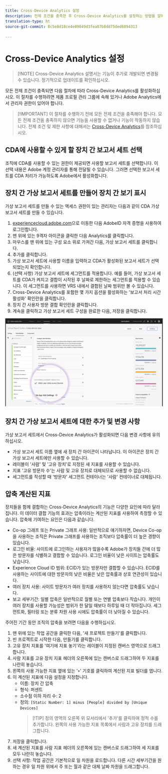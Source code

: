 ```yaml
---
title: Cross-Device Analytics 설정
description: 전제 조건을 충족한 후 Cross-Device Analytics를 설정하는 방법을 알아봅니다.
translation-type: ht
source-git-commit: 8c5e8d18ce4e09049d3fea07b8dd75ded6894313

---
```



# Cross-Device Analytics 설정

> [!NOTE] Cross-Device Analytics 설명서는 기능이 추가로 개발되면 변경될 수 있습니다. 정기적으로 업데이트를 확인하십시오.

모든 전제 조건이 충족되면 다음 절차에 따라 Cross-Device Analytics를 활성화하십시오. 이 절차를 수행하려면 제품 프로필 관리 그룹에 속해 있거나 Adobe Analytics에서 관리자 권한이 있어야 합니다.

> [!IMPORTANT] 이 절차를 수행하기 전에 모든 전제 조건을 충족해야 합니다. 모든 전제 조건을 충족하지 않으면 기능을 사용할 수 없거나 기능이 작동하지 않습니다. 전제 조건 및 제한 사항에 대해서는 [Cross-Device Analytics](cda-home.md)를 참조하십시오.

## CDA에 사용할 수 있게 할 장치 간 보고서 세트 선택

조직에 CDA를 사용할 수 있는 권한이 제공되면 사용할 보고서 세트를 선택합니다. 이 선택 내용은 Adobe 계정 관리자를 통해 전달될 수 있습니다. 그러면 선택한 보고서 세트를 CDA 처리가 가능하도록 Adobe에서 활성화합니다.

## 장치 간 가상 보고서 세트를 만들어 장치 간 보기 표시

가상 보고서 세트를 만들 수 있는 액세스 권한이 있는 관리자는 다음과 같이 CDA 가상 보고서 세트를 만들 수 있습니다.

1. [experiencecloud.adobe.com](https://experiencecloud.adobe.com)으로 이동한 다음 AdobeID 자격 증명을 사용하여 로그인합니다.
2. 맨 위에 있는 9격자 아이콘을 클릭한 다음 Analytics를 클릭합니다.
3. 마우스를 맨 위에 있는 구성 요소 위로 가져간 다음, 가상 보고서 세트를 클릭합니다.
4. 추가를 클릭합니다.
5. 가상 보고서 세트에 사용할 이름을 입력하고 CDA가 활성화된 보고서 세트가 선택되었는지 확인합니다.
6. (선택 사항) 가상 보고서 세트에 세그먼트를 적용합니다. 예를 들어, 가상 보고서 세트를 CDA가 켜지고 결합이 시작된 후 날짜로 제한하는 세그먼트를 적용할 수 있습니다. 이 세그먼트를 사용하면 VRS 내에서 결합된 날짜 범위만 볼 수 있습니다.
7. Cross-Device Analytics를 포함한 몇 가지 옵션을 활성화하는 '보고서 처리 시간 활성화' 확인란을 클릭합니다.
8. 장치 간 사용자 방문 결합 확인란을 클릭합니다.
9. 계속을 클릭하고 가상 보고서 세트 구성을 완료한 다음, 저장을 클릭합니다.

![CDA 확인란](assets/cda-checkbox.png)

## 장치 간 가상 보고서 세트에 대한 추가 및 변경 사항

가상 보고서 세트에서 Cross-Device Analytics가 활성화되면 다음 변경 사항에 유의하십시오.

* 가상 보고서 세트 이름 옆에 새 장치 간 아이콘이 나타납니다. 이 아이콘은 장치 간 가상 보고서 세트에만 사용할 수 있습니다.
* 레이블이 '사람' 및 '고유 장치'로 지정된 새 지표를 사용할 수 있습니다.
* 지표 '고유 방문자 수'는 사람 및 고유 장치로 대체되므로 사용할 수 없습니다.
* 세그먼트를 작성할 때 '방문자' 세그먼트 컨테이너는 '사람' 컨테이너로 대체됩니다.

## 압축 계산된 지표

장치들을 함께 결합하는 Cross-Device Analytics의 기능은 다양한 요인에 따라 달라집니다. 이 데이터 결합 기능의 효과는 압축이라는 계산된 지표를 사용하여 측정할 수 있습니다. 압축에 기여하는 요인은 다음과 같습니다.

* Co-op 그래프 또는 Private 그래프 사용: 일반적으로 얘기하자면, Device Co-op을 사용하는 조직은 Private 그래프를 사용하는 조직보다 압축률이 더 높은 경향이 있습니다.
* 로그인 비율: 사이트에 로그인하는 사용자가 많을수록 Adobe가 장치들 간에 더 많은 방문자를 식별하고 결합할 수 있습니다. 로그인 비율이 낮은 사이트는 압축률도 낮습니다.
* Experience Cloud ID 범위: ECID가 있는 방문자만 결합할 수 있습니다. ECID를 사용하는 사이트에 대한 방문자의 낮은 비율은 낮은 압축률과 상호 연관성이 있습니다.
* 여러 장치 사용: 사이트 방문자가 여러 장치를 사용하지 않는다면 압축률도 낮습니다.
* 보고 세부기간: 일별 압축은 일반적으로 월별 또는 연별 압축보다 작습니다. 개인이 여러 장치를 사용할 가능성은 범위가 한 달일 때보다 하루일 때 더 작아집니다. 세그먼트화, 필터링 또는 분류 차원 사용 시에도 압축률이 더 낮아질 수 있습니다.

주어진 기간 동안 조직의 압축을 보려면 다음을 수행하십시오.

1. 맨 위에 있는 작업 공간을 클릭한 다음, '새 프로젝트 만들기'를 클릭합니다.
2. 빈 프로젝트로 시작한 다음, 만들기를 클릭합니다.
3. 고유 장치 지표를 '여기에 지표 놓기'라는 레이블이 지정된 캔버스 영역으로 드래그합니다.
4. 사람 지표를 고유 장치 지표 헤더의 오른쪽에 있는 캔버스로 드래그하여 두 지표를 나란히 놓습니다.
5. 왼쪽의 사용 가능한 지표 옆에 있는 '`+`' 기호를 클릭하여 계산된 지표 빌더를 엽니다.
6. 이 계산된 지표에 다음 설정을 지정합니다.
   * 이름: 장치 간 압축
   * 형식: 퍼센트
   * 소수점 이하 자리 수: 2
   * 정의: `[Static Number: 1] minus [People] divided by [Unique Devices]`
      > [!TIP] 정의 영역의 오른쪽 위 모서리에서 '추가'를 클릭하여 정적 수를 추가합니다. 왼쪽의 사용 가능한 지표 목록에서 사람과 고유 장치를 드래그합니다.
7. 저장을 클릭합니다.
8. 새 계산된 지표를 사람 지표 헤더의 오른쪽에 있는 캔버스로 드래그하여 세 지표를 모두 나란히 놓습니다.
9. 선택 사항: 작업 공간은 기본적으로 일 차원을 로드합니다. 다른 시간 세부기간을 원하는 경우 일 차원 위에서 주 또는 월과 같은 대체 날짜 차원을 드래그합니다.
